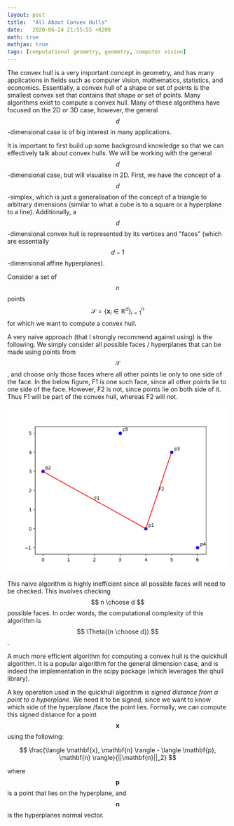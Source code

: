 ```yaml
---
layout: post
title:  "All About Convex Hulls"
date:   2020-06-24 21:55:55 +0200
math: true
mathjax: true
tags: [computational geometry, geometry, computer vision]
---
```


The convex hull is a very important concept in geometry, and has many applications in fields such as computer vision, mathematics, statistics, and economics. Essentially, a convex hull of a shape or set of points is the smallest convex set that contains that shape or set of points. Many algorithms exist to compute a convex hull. Many of these algorithms have focused on the 2D or 3D case, however, the general $$ d $$-dimensional case is of big interest in many applications.

It is important to first build up some background knowledge so that we can effectively talk about convex hulls. We will be working with the general $$ d $$-dimensional case, but will visualise in 2D. First, we have the concept of a $$ d $$-simplex, which is just a generalisation of the concept of a triangle to arbitrary dimensions (similar to what a cube is to a square or a hyperplane to a line). Additionally, a $$ d $$-dimensional convex hull is represented by its vertices and "faces" (which are essentially $$ d - 1 $$-dimensional affine hyperplanes).

Consider a set of $$ n $$ points $$ \mathcal{S} = \{\mathbf{x}_i \in \mathbb{R}^d\}_{i=1}^n $$ for which we want to compute a convex hull.

A very naive approach (that I strongly recommend against using) is the following. We simply consider all possible faces / hyperplanes that can be made using points from $$ \mathcal{S} $$, and choose only those faces where all other points lie only to one side of the face. In the below figure, F1 is one such face, since all other points lie to one side of the face. However, F2 is not, since points lie on both side of it. Thus F1 will be part of the convex hull, whereas F2 will not.

![CH1](/assets/ch1.png)

This naive algorithm is highly inefficient since all possible faces will need to be checked. This involves checking $$ n \choose d $$ possible faces. In order words, the computational complexity of this algorithm is $$ \Theta({n \choose d}) $$.

A much more efficient algorithm for computing a convex hull is the quickhull algorithm. It is a popular algorithm for the general dimension case, and is indeed the implementation in the scipy package (which leverages the qhull library).

A key operation used in the quickhull algorithm is *signed distance from a point to a hyperplane*. We need it to be signed, since we want to know which side of the hyperplane /face the point lies. Formally, we can compute this signed distance for a point $$ \mathbf{x} $$ using the following:

$$ \frac{\langle \mathbf{x}, \mathbf{n} \rangle - \langle \mathbf{p}, \mathbf{n} \rangle}{||\mathbf{n}||_2} $$

where $$ \mathbf{p} $$ is a point that lies on the hyperplane, and $$ \mathbf{n} $$ is the hyperplanes normal vector.